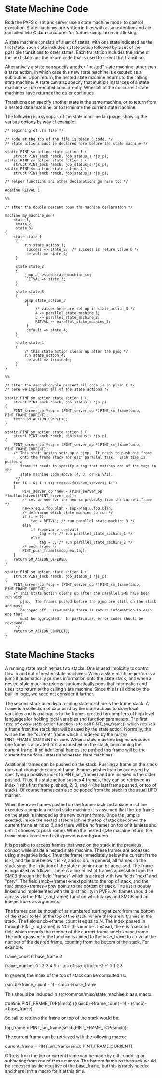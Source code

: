 State Machine Code
==================

Both the PVFS client and server use a state machine model to control
execution. State machines are written in files with a .sm extention and
are compiled into C data structures for further compilation and linking.

A state machine consists of a set of states, with one state indicated as
the first state. Each state includes a state action followed by a set of
the possible transitions to other states. Each transtition includes the
name of the next state and the return code that is used to select that
transition.

Alternatively a state can specify another \"nested\" state machine
rather than a state action, in which case this new state machine is
executed as a subroutine. Upon return, the nested state machine returns
to the calling state machine. A state can also specify that multiple
instances of a state machine will be executed concurrently. When all of
the concurrent state machines have returned the caller continues.

Transitions can specify another state in the same machine, or to return
from a nested state machine, or to terminate the current state machine.

The following is a synopsis of the state machine language, showing the
various options by way of example:

    /* beginning of .sm file */

    /* code at the top of the file is plain C code. */
    /* state actions must be declared here before the state machine */

    static PINT_sm_action state_action_1 (
        struct PINT_smcb *smcb, job_status_s *js_p);
    static PINT_sm_action state_action_3 (
        struct PINT_smcb *smcb, job_status_s *js_p);
    static PINT_sm_action state_action_4 (
        struct PINT_smcb *smcb, job_status_s *js_p);

    /* helper functions and other declarations go here too */

    #define RETVAL 1

    %%

    /* after the double percent goes the machine declaration */

    machine my_machine_sm (
        state_1,
         state_2,
         state_3)
    {
        state state_1
         {
             run state_action_1;
              success => state_2;  /* success is return value 0 */
              default => state_4;
         }

         state state_2
         {
             jump a_nested_state_machine_sm;
              RETVAL => state_3;
         }

         state state_3
         {
             pjmp state_action_3
              {
                  /* values here are set up in state_action_3 */
                  4 => parallel_state_machine_1;
                  3 => parallel_state_machine_2;
                  RETVAL => parallel_state_machine_3;
              }
              default => state_4;
         }

         state state_4
         {
             /* this state action cleans up after the pjmp */
             run state_action_4;
              default => terminate;
         }
    }

    %%

    /* after the second double percent all code is in plain C */
    /* here we implement all of the state actions */

    static PINT_sm_action state_action_1 (
        struct PINT_smcb *smcb, job_status_s *js_p)
    {
        PINT_server_op *sop = (PINT_server_op *)PINT_sm_frame(smcb, PINT_FRAME_CURRENT);
        retrn SM_ACTION_COMPLETE;
    }

    static PINT_sm_action state_action_3 (
        struct PINT_smcb *smcb, job_status_s *js_p)
    {
        PINT_server_op *sop = (PINT_server_op *)PINT_sm_frame(smcb, PINT_FRAME_CURRENT);
        /* This state action sets up a pjmp.  It needs to push one frame
           onto the frame stack for each parallel task.  Each time is pushes a
           frame it needs to specify a tag that matches one of the tags in the
           state machine code above (4, 3, or RETVAL).
         */
        for (i = 0; i < sop->req.u.foo.num_servers; i++)
        {
            PINT_server_op *new = (PINT_server_op *)malloc(sizeof(PINT_server_op));
            /* set up new for the new sm probably from the current frame */
            new->req.u.foo.blah = sop->req.u.foo.blah;
            /* determine which state machine to run */
            if (i = 0)
                tag = RETVAL; /* run parallel_state_machine_3 */
            else
                if (somevar > someval)
                    tag = 4; /* run parallel_state_machine_1 */
                else
                    tag = 3; /* run parallel_state_machine_2 */
            /* push frame */
            PINT_push_frame(smcb,new,tag);
        } 
        return SM_ACTION_DEFERED;
    }

    static PINT_sm_action state_action_4 (
        struct PINT_smcb *smcb, job_status_s *js_p)
    {
        PINT_server_op *sop = (PINT_server_op *)PINT_sm_frame(smcb, PINT_FRAME_CURRENT);
        /* This state action cleans up after the parallel SMs have been run with
           pjmp.  The frames pushed before the pjmp are still on the stack and must
           be poped off.  Presumably there is return information in each one that
           must be aggrigated.  In particular, error codes should be reviewed.
         */
        return SM_ACTION_COMPLETE;
    }

State Machine Stacks
====================

A running state machine has two stacks. One is used implicitly to
control flow in and out of nested state machines. When a state machine
performs a jump it automatically pushes information onto the state
stack, and when a nested state machine returns it automatically pops
that information and uses it to return to the calling state machine.
Since this is all done by the built in logic, we need not consider it
further.

The second stack used by a running state machine is the frame stack. A
frame is a collection of data used by the state actions to store local
variables and is analogous to the frames created by compilers of high
level languages for holding local variables and function parameters. The
first step of every state action function is to call PINT\_sm\_frame()
which retrives a frame from the stack that will be used by the state
action. Normally, this will be the the \"current\" frame which is
indexed by the macro PINT\_FRAME\_CURRENT or zero. When a state machine
begins execution one frame is allocated to it and pushed on the stack,
becomming the current frame. If no additional frames are pushed this
frame will be the current frame for all states and nested state
machines.

Additional frames can be pushed on the stack. Pushing a frame on the
stack does not change the current frame. Frames pushed can be accessed
by specifying a positive index to PINT\_sm\_frame() and are indexed in
the order pushed. Thus, if a state action pushes 4 frames, they can be
retrieved as index 1 (the first frame pushed), 2, 3, and 4 (the last
frame pushed, or top of stack). Of course frames can also be poped from
the stack in the usual LIFO manner.

When there are frames pushed on the frame stack and a state machine
executes a jump to a nested state machine it is assumed that the top
frame on the stack is intended as the new current frame. Once the jump
is exected, inside the nested state machine the top of stack becomes the
current frame at index 0, and there will be no frames on top of it
(unless and until it chooses to push some). When the nested state
machine return, the frame stack is restored to its previous
configuration.

It is possible to access frames that were on the stack in the previous
context while inside a nested state machine. These frames are accessed
using a negative index. Thus the frame immediately below the current
frame is -1, and the one below it is -2, and so on. In general, all
frames on the stack since the initiation of the state machine can be
accessed. The frame is organized as follows. There is a linked list of
frames accessible from the SMCB through the field \"frames\" which is a
struct with two fields \"next\" and \"prev\". The field
smcb-\>frames-\>next points to the top of stack, and the field
smcb-\>frames-\>prev points to the bottom of stack. The list is doubly
linked and implemented with the qlist facility in PVFS. All frames
should be access via the PINT\_sm\_frame() function which takes and SMCB
and an integer index as arguments.

The frames can be though of as numbered starting at zero from the bottom
of the stack to N-1 at the top of the stack, where there are N frames in
the stack. The field smcb-\>frame\_count is equal to N. The index passed
in through PINT\_sm\_frame() is NOT this number. Instead, there is a
second field which records the number of the current frame
smcb-\>base\_frame. The index passed to the function is added to the
base\_frame to arrive at the number of the desired frame, counting from
the bottom of the stack. For example:

frame\_count 6 base\_frame 2

frame\_number 0 1 2 3 4 5 \<- top of stack index -2 -1 0 1 2 3

In general, the index of the top of stack can be computed as:

(smcb-\>frame\_count - 1) - smcb-\>base\_frame

This should be included in src/common/misc/state\_machine.h as a macro:

\#define PINT\_FRAME\_TOP(smcb) (((smcb)-\>frame\_count - 1) -
(smcb)-\>base\_frame)

So call to retrieve the frame on top of the stack would be:

top\_frame = PINT\_sm\_frame(smcb,PINT\_FRAME\_TOP(smcb));

The current frame can be retrieved with the following macro:

current\_frame = PINT\_sm\_frame(smcb,PINT\_FRAME\_CURRENT);

Offsets from the top or current frame can be made by either adding or
subracting from one of these macros. The bottom frame on the stack would
be accessed as the negative of the base\_frame, but this is rarely
needed and there isn't a macro for it at this time.
